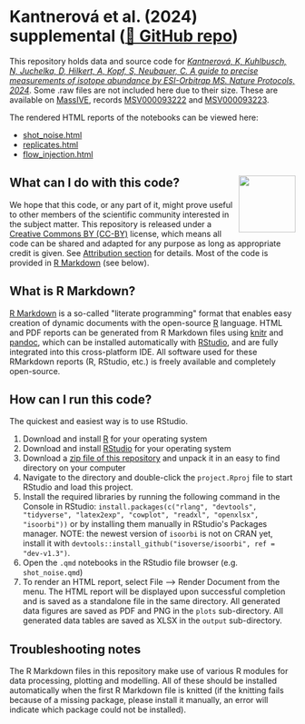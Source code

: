 # Kantnerová et al. (2024) supplemental ([🔗 GitHub repo](https://github.com/isoverse/2024_kantnerova_et_al))

This repository holds data and source code for [*Kantnerová, K, Kuhlbusch, N, Juchelka, D, Hilkert, A, Kopf, S, Neubauer, C. A guide to precise measurements of
isotope abundance by ESI-Orbitrap MS. Nature Protocols, 2024*](https://doi.org/10.1038/s41596-024-00981-5). Some .raw files are not included here due to their size.
These are available on [MassIVE](https://massive.ucsd.edu/ProteoSAFe/static/massive.jsp), records
[MSV000093222](https://massive.ucsd.edu/ProteoSAFe/dataset.jsp?task=154ebe2d38334cb5969b780ccb8fbb22) and
[MSV000093223](https://massive.ucsd.edu/ProteoSAFe/dataset.jsp?task=a93f04f4d70c4975994f59fbc1458071).

The rendered HTML reports of the notebooks can be viewed here:

 - [shot_noise.html](https://www.isoverse.org/2024_kantnerova_et_al/shot_noise.html)
 - [replicates.html](https://www.isoverse.org/2024_kantnerova_et_al/replicates.html)
 - [flow_injection.html](https://www.isoverse.org/2024_kantnerova_et_al/flow_injection.html)


## What can I do with this code? <a href="https://creativecommons.org/licenses/by/4.0/"><img src="https://mirrors.creativecommons.org/presskit/buttons/88x31/png/by.png" align = "right" width = "100"/></a>

We hope that this code, or any part of it, might prove useful to other members of the scientific community interested in the subject matter. This repository is released under a [Creative Commons BY (CC-BY)](https://creativecommons.org/licenses/by/4.0/) license, which means all code can be shared and adapted for any purpose as long as appropriate credit is given. See [Attribution section](https://creativecommons.org/licenses/by/4.0/) for details. Most of the code is provided in [R Markdown](http://rmarkdown.rstudio.com/) (see below).

## What is R Markdown?

[R Markdown](http://rmarkdown.rstudio.com/) is a so-called "literate programming" format that enables easy creation of dynamic documents with the open-source [R](http://www.r-project.org/) language. HTML and PDF reports can be generated from R Markdown files using [knitr](http://yihui.name/knitr/) and [pandoc](http://johnmacfarlane.net/pandoc/), which can be installed automatically with [RStudio](http://www.rstudio.com/), and are fully integrated into this cross-platform IDE. All software used for these RMarkdown reports (R, RStudio, etc.) is freely available and completely open-source. 

## How can I run this code?

The quickest and easiest way is to use RStudio.

 1. Download and install [R](http://cran.rstudio.com/) for your operating system
 1. Download and install [RStudio](http://www.rstudio.com/products/rstudio/download/) for your operating system
 1. Download a [zip file of this repository](https://github.com/KopfLab/2023_kantnerova_et_al/archive/master.zip) and unpack it in an easy to find directory on your computer
 1. Navigate to the directory and double-click the `project.Rproj` file to start RStudio and load this project.
 1. Install the required libraries by running the following command in the Console in RStudio: `install.packages(c("rlang", "devtools", "tidyverse", "latex2exp", "cowplot", "readxl", "openxlsx", "isoorbi"))` or by installing them manually in RStudio's Packages manager. NOTE: the newest version of `isoorbi` is not on CRAN yet, install it with `devtools::install_github("isoverse/isoorbi", ref = "dev-v1.3")`.
 1. Open the `.qmd` notebooks in the RStudio file browser (e.g. `shot_noise.qmd`)
 1. To render an HTML report, select File --> Render Document from the menu. The HTML report will be displayed upon successful completion and is saved as a standalone file in the same directory. All generated data figures are saved as PDF and PNG in the `plots` sub-directory. All generated data tables are saved as XLSX in the `output` sub-directory.
 
## Troubleshooting notes

The R Markdown files in this repository make use of various R modules for data processing, plotting and modelling. All of these should be installed automatically when the first R Markdown file is knitted (if the knitting fails because of a missing package, please install it manually, an error will indicate which package could not be installed). 
